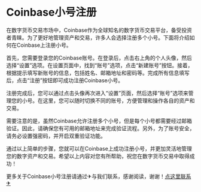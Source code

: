 # Coinbase小号注册

在数字货币交易市场中，Coinbase作为全球知名的数字货币交易平台，备受投资者青睐。为了更好地管理资产和交易，许多人会选择注册多个小号。下面将介绍如何在Coinbase上注册小号。

首先，您需要登录您的Coinbase账号。在登录后，点击右上角的个人头像，然后选择“设置”选项。在设置页面中，找到“账号”选项，点击“新建账号”按钮。接着，根据提示填写新账号的信息，包括姓名、邮箱地址和密码等。完成所有信息填写后，点击“注册”按钮即可成功注册Coinbase小号。

注册完成后，您可以通过点击头像再次进入“设置”页面，然后选择“账号”选项来管理您的小号。在这里，您可以随时切换不同的账号，方便管理和操作各自的资产和交易。

需要注意的是，虽然Coinbase允许注册多个小号，但是每个小号都需要经过邮箱验证。因此，请确保您有可用的邮箱地址来完成验证流程。另外，为了账号安全，请务必设置强密码，并开启双重验证功能。

通过以上简单的步骤，您就可以在Coinbase上成功注册小号，并更加灵活地管理您的数字资产和交易。希望以上内容对您有所帮助，祝您在数字货币交易中取得成功！

更多关于Coinbase小号注册请通过✈与我们联系，感谢阅读，谢谢！[点这里联系✈](https://lm.k02.cc)